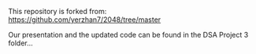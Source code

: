 This repository is forked from:
https://github.com/yerzhan7/2048/tree/master

Our presentation and the updated code can be found in the DSA Project 3 folder...
